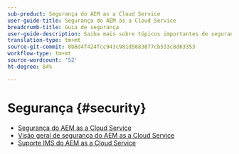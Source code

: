 ```yaml
---
sub-product: Segurança do AEM as a Cloud Service
user-guide-title: Segurança do AEM as a Cloud Service
breadcrumb-title: Guia de segurança
user-guide-description: Saiba mais sobre tópicos importantes de segurança relacionados ao Experience Manager as a Cloud Service.
translation-type: tm+mt
source-git-commit: 8b6d4f424fcc943c981d5883877cb533c8d63353
workflow-type: tm+mt
source-wordcount: '52'
ht-degree: 84%

---
```



# Segurança {#security}

+ [Segurança do AEM as a Cloud Service](/help/security/home.md)
+ [Visão geral de segurança do AEM as a Cloud Service](/help/security/cloud-service-security-overview.md)
+ [Suporte IMS do AEM as a Cloud Service](ims-support.md)

